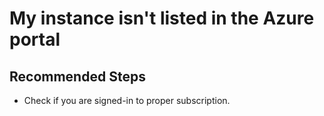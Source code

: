 <properties
	pageTitle="My instance isn't listed in the Azure portal"
	description="My instance isn't listed in the Azure portal"
	infoBubbleText="My instance isn't listed in the Azure portal"
	service=""
	resource=""
	authors="srdan-bozovic-msft"
	ms.author="srbozovi"
	displayOrder=""
	articleId="1180a85f-6f15-4652-9108-2ec38312af3c"
	diagnosticScenario=""
	selfHelpType="generic"
	supportTopicIds="32637276"
	resourceTags=""
	productPesIds="16259"
	cloudEnvironments="public"
	ownershipId="AzureData_AzureSQLMI"
/>

# My instance isn't listed in the Azure portal

## **Recommended Steps**

- Check if you are signed-in to proper subscription.
